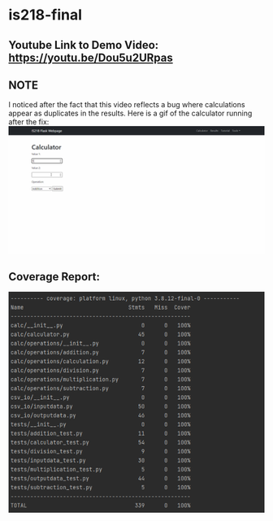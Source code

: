 # is218-final


## Youtube Link to Demo Video: https://youtu.be/Dou5u2URpas

## NOTE
I noticed after the fact that this video reflects a bug where calculations appear as duplicates in the results. Here is a gif of the calculator running after the fix:
<img src='results_fixed.gif' title='Project 3 Calculator Demo Fixed' width='' alt='Project 3 Calculator Demo Fixed' />

## Coverage Report:
<img src="coverage_report.PNG"><br>
